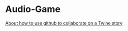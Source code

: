 # Audio-Game

[About how to use github to collaborate on a Twine story](https://github.com/dashn98/twine--shore-leave/blob/master/how-to/twine-and-collaboration.md)

